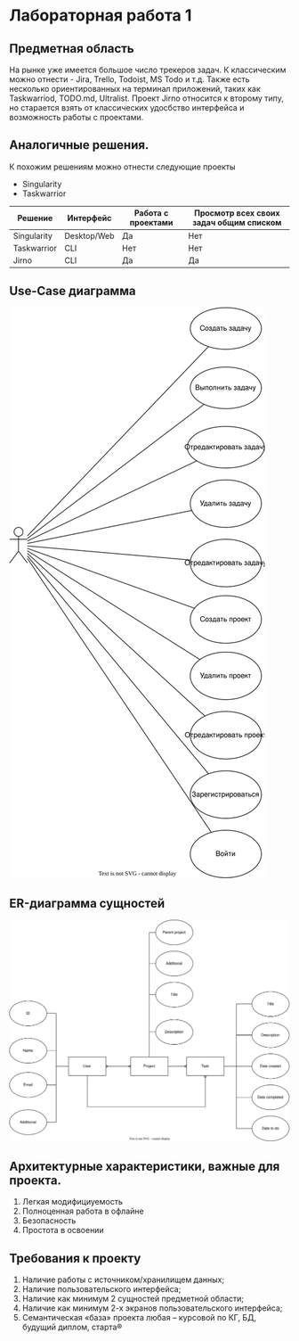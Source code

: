 # Лабораторная работа 1
## Предметная область
На рынке уже имеется большое число трекеров задач. К классическим можно отнести - Jira, Trello, Todoist, MS Todo и т.д. Также есть несколько ориентированных на терминал приложений, таких как Taskwarriod, TODO.md, Ultralist. Проект Jirno относится к второму типу, но старается взять от классических удосбство интерфейса и возможность работы с проектами.

## Аналогичные решения. 

К похожим решениям можно отнести следующие проекты 
- Singularity
- Taskwarrior 

| Решение | Интерфейс | Работа с проектами | Просмотр всех своих задач общим списком |
| --- | ----------- | ---- | --- | 
| Singularity | Desktop/Web | Да | Нет | 
| Taskwarrior | CLI | Нет | Нет | 
| Jirno | CLI | Да | Да | 

## Use-Case диаграмма

![usecase diagram](files/usecase-diragram.drawio.svg)

## ER-диаграмма сущностей

![ER diagram](files/er-diagram.drawio.svg)

## Архитектурные характеристики, важные для проекта. 

1. Легкая модифициуемость
2. Полноценная работа в офлайне
3. Безопасность
4. Простота в освоении

## Требования к проекту

1. Наличие работы с источником/хранилищем данных;
2. Наличие пользовательского интерфейса;
3. Наличие как минимум 2 сущностей предметной области;
4. Наличие как минимум 2-х экранов пользовательского интерфейса;
5. Семантическая «база» проекта любая – курсовой по КГ, БД, будущий диплом, старта®


